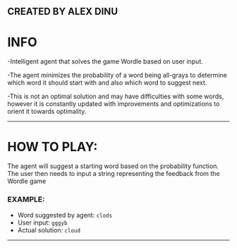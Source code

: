 CREATED BY ALEX DINU 
--------------------------------------------------------------------------------------------------------------------------------------------------------------------------------
# INFO
-Intelligent agent that solves the game Wordle based on user input.

-The agent minimizes the probability of a word being all-grays to determine which word it should start with and also which word to suggest next.

-This is not an optimal solution and may have difficulties with some words, however it is constantly updated with improvements and optimizations to orient it towards optimality.

--------------------------------------------------------------------------------------------------------------------------------------------------------------------------------

# HOW TO PLAY:
The agent will suggest a starting word based on the probability function. The user then needs to input a string representing the feedback from the Wordle game

### EXAMPLE:
- Word suggested by agent: `clods`
- User input: `gggyb`
- Actual solution: `cloud`
--------------------------------------------------------------------------------------------------------------------------------------------------------------------------------
